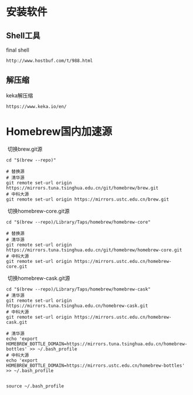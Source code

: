 

# 安装软件

## Shell工具

final shell

```http
http://www.hostbuf.com/t/988.html
```



## 解压缩

keka解压缩

```http
https://www.keka.io/en/
```



# Homebrew国内加速源

​		切换brew.git源

```shell
cd "$(brew --repo)"

# 替换源
# 清华源
git remote set-url origin https://mirrors.tuna.tsinghua.edu.cn/git/homebrew/brew.git
# 中科大源
git remote set-url origin https://mirrors.ustc.edu.cn/brew.git
```

​		切换homebrew-core.git源

```shell
cd "$(brew --repo)/Library/Taps/homebrew/homebrew-core"

# 替换源
# 清华源
git remote set-url origin https://mirrors.tuna.tsinghua.edu.cn/git/homebrew/homebrew-core.git
# 中科大源
git remote set-url origin https://mirrors.ustc.edu.cn/homebrew-core.git
```

​			切换homebrew-cask.git源

```shell
cd "$(brew --repo)/Library/Taps/homebrew/homebrew-cask"
# 清华源
git remote set-url origin https://mirrors.tuna.tsinghua.edu.cn/homebrew-cask.git
# 中科大源
git remote set-url origin https://mirrors.ustc.edu.cn/homebrew-cask.git
```



```shell
# 清华源
echo 'export HOMEBREW_BOTTLE_DOMAIN=https://mirrors.tuna.tsinghua.edu.cn/homebrew-bottles' >> ~/.bash_profile 
# 中科大源
echo 'export HOMEBREW_BOTTLE_DOMAIN=https://mirrors.ustc.edu.cn/homebrew-bottles' >> ~/.bash_profile 


source ~/.bash_profile
```

